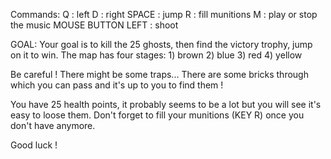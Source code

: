 Commands:
Q : left
D : right
SPACE : jump
R : fill munitions
M : play or stop the music
MOUSE BUTTON LEFT : shoot

GOAL:
Your goal is to kill the 25 ghosts, then find the victory trophy, jump on it to win.
The map has four stages:
    1) brown
    2) blue
    3) red
    4) yellow

Be careful ! There might be some traps...
There are some bricks through which you can pass and it's up to you to find them !

You have 25 health points, it probably seems to be a lot but you will see it's easy to loose them.
Don't forget to fill your munitions (KEY R) once you don't have anymore.

Good luck !
